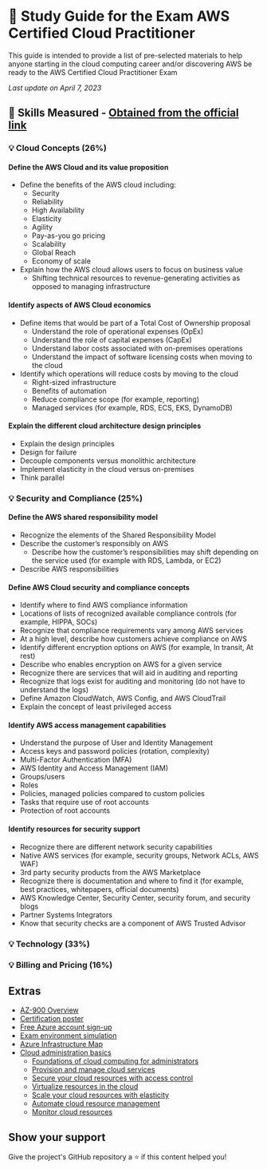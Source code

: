 # 📗 Study Guide for the Exam AWS Certified Cloud Practitioner

This guide is intended to provide a list of pre-selected materials to help anyone starting in the cloud computing career and/or discovering AWS be ready to the AWS Certified Cloud Practitioner Exam

*Last update on April 7, 2023*

## 📝 Skills Measured - [Obtained from the official link](https://d1.awsstatic.com/training-and-certification/docs-cloud-practitioner/AWS-Certified-Cloud-Practitioner_Exam-Guide.pdf)

### 💡 Cloud Concepts (26%)

#### Define the AWS Cloud and its value proposition
* Define the benefits of the AWS cloud including:
  * Security
  * Reliability
  * High Availability
  * Elasticity
  * Agility
  * Pay-as-you go pricing
  * Scalability
  * Global Reach
  * Economy of scale
* Explain how the AWS cloud allows users to focus on business value
  * Shifting technical resources to revenue-generating activities as opposed to managing
infrastructure

####  Identify aspects of AWS Cloud economics
* Define items that would be part of a Total Cost of Ownership proposal
  * Understand the role of operational expenses (OpEx)
  * Understand the role of capital expenses (CapEx)
  * Understand labor costs associated with on-premises operations
  * Understand the impact of software licensing costs when moving to the cloud
* Identify which operations will reduce costs by moving to the cloud
  * Right-sized infrastructure
  * Benefits of automation
  * Reduce compliance scope (for example, reporting)
  * Managed services (for example, RDS, ECS, EKS, DynamoDB)

#### Explain the different cloud architecture design principles
* Explain the design principles
 * Design for failure
 * Decouple components versus monolithic architecture
 * Implement elasticity in the cloud versus on-premises
 * Think parallel

### 💡 Security and Compliance (25%)

#### Define the AWS shared responsibility model
* Recognize the elements of the Shared Responsibility Model
* Describe the customer’s responsibly on AWS
  * Describe how the customer’s responsibilities may shift depending on the service used
(for example with RDS, Lambda, or EC2)
* Describe AWS responsibilities
#### Define AWS Cloud security and compliance concepts
* Identify where to find AWS compliance information
 * Locations of lists of recognized available compliance controls (for example, HIPPA,
SOCs)
 * Recognize that compliance requirements vary among AWS services
* At a high level, describe how customers achieve compliance on AWS
 * Identify different encryption options on AWS (for example, In transit, At rest)
* Describe who enables encryption on AWS for a given service
* Recognize there are services that will aid in auditing and reporting
 * Recognize that logs exist for auditing and monitoring (do not have to understand the
logs)
 * Define Amazon CloudWatch, AWS Config, and AWS CloudTrail
* Explain the concept of least privileged access

#### Identify AWS access management capabilities
* Understand the purpose of User and Identity Management
 * Access keys and password policies (rotation, complexity)
 * Multi-Factor Authentication (MFA)
 * AWS Identity and Access Management (IAM)
  * Groups/users
  * Roles
  * Policies, managed policies compared to custom policies
 * Tasks that require use of root accounts
 * Protection of root accounts

#### Identify resources for security support
* Recognize there are different network security capabilities
 * Native AWS services (for example, security groups, Network ACLs, AWS WAF)
 * 3rd party security products from the AWS Marketplace
* Recognize there is documentation and where to find it (for example, best practices, whitepapers, official documents)
 * AWS Knowledge Center, Security Center, security forum, and security blogs
 * Partner Systems Integrators
* Know that security checks are a component of AWS Trusted Advisor


### 💡 Technology (33%)

### 💡 Billing and Pricing (16%)

## Extras

* [AZ-900 Overview](https://docs.microsoft.com/en-us/learn/certifications/azure-fundamentals/)
* [Certification poster](http://aka.ms/traincertposter)
* [Free Azure account sign-up](https://azure.microsoft.com/en-us/free/)
* [Exam environment simulation](https://aka.ms/examdemo)
* [Azure Infrastructure Map](http://infrastructuremap.microsoft.com/)
* [Cloud administration basics](https://docs.microsoft.com/en-us/learn/paths/cmu-admin/)
  * [Foundations of cloud computing for administrators](https://docs.microsoft.com/en-us/learn/modules/cmu-cloud-admin-overview/?ns-enrollment-type=LearningPath&ns-enrollment-id=learn.cmu-cloud-admin.cloud-admin)
  * [Provision and manage cloud services](https://docs.microsoft.com/en-us/learn/modules/cmu-provision-cloud-services/?ns-enrollment-type=LearningPath&ns-enrollment-id=learn.cmu-cloud-admin.cloud-admin)
  * [Secure your cloud resources with access control](https://docs.microsoft.com/en-us/learn/modules/cmu-secure-cloud-resources/?ns-enrollment-type=LearningPath&ns-enrollment-id=learn.cmu-cloud-admin.cloud-admin)
  * [Virtualize resources in the cloud](https://docs.microsoft.com/en-us/learn/modules/cmu-virtualization/?ns-enrollment-type=LearningPath&ns-enrollment-id=learn.cmu-cloud-admin.cloud-admin)
  * [Scale your cloud resources with elasticity](https://docs.microsoft.com/en-us/learn/modules/cmu-cloud-elasticity/?ns-enrollment-type=LearningPath&ns-enrollment-id=learn.cmu-cloud-admin.cloud-admin)
  * [Automate cloud resource management](https://docs.microsoft.com/en-us/learn/modules/cmu-orchestration/?ns-enrollment-type=LearningPath&ns-enrollment-id=learn.cmu-cloud-admin.cloud-admin)
  * [Monitor cloud resources](https://docs.microsoft.com/en-us/learn/modules/cmu-monitor-cloud-resources/?ns-enrollment-type=LearningPath&ns-enrollment-id=learn.cmu-cloud-admin.cloud-admin)

## Show your support
Give the project's GitHub repository a ⭐️ if this content helped you!
